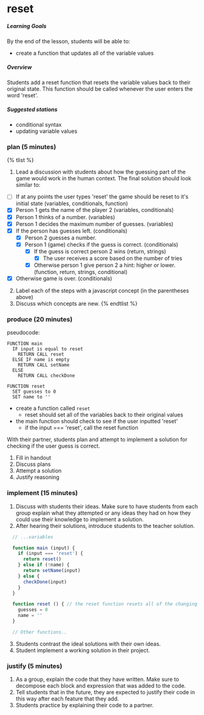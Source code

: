 # reset

##### Learning Goals
By the end of the lesson, students will be able to:
  - create a function that updates all of the variable values

##### Overview
Students add a reset function that resets the variable values back to their original state. This function should be called whenever the user enters the word 'reset'.

##### Suggested stations
- conditional syntax
- updating variable values

### plan (5 minutes)
{% tlist %}
1. Lead a discussion with students about how the guessing part of the game would work in the human context. The final solution should look similar to:
  - [ ] If at any points the user types 'reset' the game should be reset to it's initial state (variables, conditionals, function)
  - [x] Person 1 gets the name of the player 2 (variables, conditionals)
  - [x] Person 1 thinks of a number. (variables)
  - [x] Person 1 decides the maximum number of guesses. (variables)
  - [x] If the person has guesses left. (conditionals)
    - [x] Person 2 guesses a number.
    - [x] Person 1 (game) checks if the guess is correct. (conditionals)
      - [x] If the guess is correct person 2 wins (return, strings)
        - [x] The user receives a score based on the number of tries
      - [x] Otherwise person 1 give person 2 a hint: higher or lower. (function, return, strings, conditional)
  - [x] Otherwise game is over. (conditionals)
2. Label each of the steps with a javascript concept (in the parentheses above)
3. Discuss which concepts are new.
{% endtlist %}

### produce (20 minutes)
pseudocode:
```
FUNCTION main
  IF input is equal to reset
    RETURN CALL reset
  ELSE IF name is empty
    RETURN CALL setName
  ELSE
    RETURN CALL checkDone

FUNCTION reset
  SET guesses to 0
  SET name to ''
```
- create a function called `reset`
  - reset should set all of the variables back to their original values
- the main function should check to see if the user inputted 'reset'
  - if the input === 'reset', call the reset function

With their partner, students plan and attempt to implement a solution for checking if the user guess is correct.

1. Fill in handout
2. Discuss plans
3. Attempt a solution
4. Justify reasoning

### implement (15 minutes)
1. Discuss with students their ideas. Make sure to have students from each group explain what they attempted or any ideas they had on how they could use their knowledge to implement a solution.
2. After hearing their solutions, introduce students to the teacher solution.
  ```js
    // ...variables

    function main (input) {
      if (input === 'reset') {
        return reset()
      } else if (!name) {
        return setName(input)
      } else {
        checkDone(input)
      }
    }

    function reset () { // the reset function resets all of the changing variables back to their original state
      guesses = 0
      name = ''
    }

    // Other functions..
  ```
3. Students contrast the ideal solutions with their own ideas.
4. Student implement a working solution in their project.

### justify (5 minutes)
1. As a group, explain the code that they have written. Make sure to decompose each block and expression that was added to the code.
2. Tell students that in the future, they are expected to justify their code in this way after each feature that they add.
3. Students practice by explaining their code to a partner.
